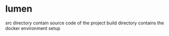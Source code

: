 # lumen
src directory contain source code of the project 
build directory contains the docker environment setup 
